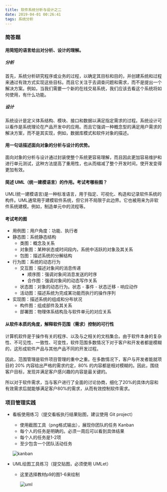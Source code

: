 ```yaml
---
title: 软件系统分析与设计之二
date: 2019-04-01 00:26:41
tags: 系统分析
---
```


### 简答题

#### 用简短的语言给出对分析、设计的理解。

##### 分析

首先，系统分析研究程序或业务的过程，以确定其目标和目的，并创建系统和过程来通过有效方式实现这些目标。而且它关注于去调查问题和需求，而不是提出一个解决方案。例如，当我们需要一个新的在线交易系统，我们应该去看这个系统将如何使用，有什么功能。

##### 设计

系统设计是定义体系结构、模块、接口和数据以满足指定需求的过程。系统设计可以看作是系统理论在产品开发中的应用。而且它强调一种概念型的满足用户需求的解决方案，而不是其实现，例如，数据库模式和软件对象的描述。



#### 用一句话描述面向对象的分析与设计的优势。

面向对象的分析与设计通过封装使整个系统更容易理解，而且因此更加容易维护和进行单元测试，这种方法提高了重用性，也从而缩减了整个开发时间，使开发变得更加有效。



#### 简述 UML（统一建模语言）的作用。考试考哪些图？

UML(统一建模语言)是一种标准语言，用于指定、可视化、构造和记录软件系统的构件。UML通常用于建模软件系统，但它并不局限于此边界。它也被用来为非软件系统建模。例如，制造单元中的流程等。

#### 考试考的图

- 用例图：用户角度：功能、执行者
- 静态图：系统静态结构
  - 类图：概念及关系
  - 对象图：某种状态或时间段内，系统中活跃的对象及其关系
  - 包图：描述系统的分解结构
- 行为图：系统的动态行为
  - 交互图：描述对象间的消息传递
    - 顺序图：强调对象间消息发送的时序
    - 合作图：强调对象间的动态写作关系
  - 状态图：对象的动态行为。状态 - 事件 - 状态迁移 - 响应动作
  - 活动图：描述系统为完成某功能而执行的操作序列
- 实现图：描述系统的组成和分布状况
  - 构件图：组成部件及其关系
  - 部署图：物理体系结构及与软件单元的对应关系

#### 从软件本质的角度，解释软件范围（需求）控制的可行性

计算机软件是于操作有关的程序、以及与之相关的文档集合。由于软件本身的复杂性、不可见性、一致性、可变性，软件范围多数情况下对于客户和开发者都是模糊的，这形成软件产品与其他产品不同的开发过程。

因此，范围管理是软件项目管理的重中之重。在多数情况下，客户与开发者能就项目的 20% 内容给出严格的需求约定，80% 的内容都是相对模糊的。因此，围绕客户目标，发现并满足客户感兴趣的内容是最关键的。

所以对于软件需求，当与客户进行了全面的讨论协商，细化了20%的具体内容和有效需求后就能够满足客户80%的需求，从而有效控制软件需求。

### 项目管理实践

- 看板使用练习（提交看板执行结果贴图，建议使用 Git project）
  - 使用截图工具（png格式输出），展现你团队的任务 Kanban
  - 每个人的任务是明确的。必须一周后可以看到具体结果
  - 每个人的任务是1-2项
  - 至少包含一个团队活动任务

  ![kanban](kanban.png)
- UML绘图工具练习（提交贴图，必须使用 UMLet）

  - 这里选择教材p9的图1-6来绘制

    ![uml](uml.png)